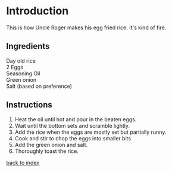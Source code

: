 
# Introduction

This is how Uncle Roger makes his egg fried rice. It's kind of fire.

## Ingredients

Day old rice  
2 Eggs  
Seasoning Oil  
Green onion  
Salt (based on preference)

## Instructions

1. Heat the oil until hot and pour in the beaten eggs. 
2. Wait until the bottom sets and scramble lightly.
3. Add the rice when the eggs are mostly set but partially runny.
4. Cook and stir to chop the eggs into smaller bits
5. Add the green onion and salt. 
6. Thoroughly toast the rice.

<!--
Keep this link to return to the index
-->
[back to index](../)
